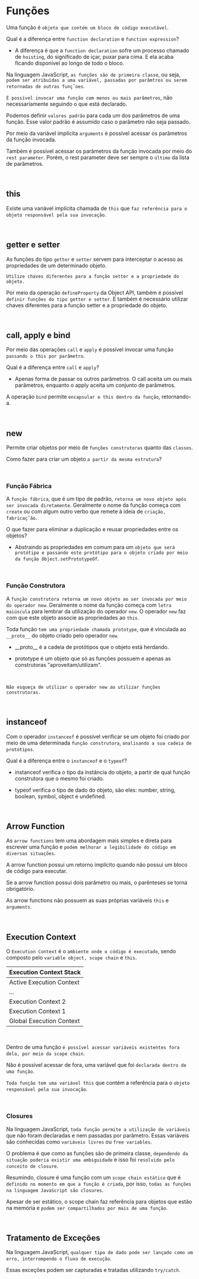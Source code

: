 # Funções

Uma função é `objeto que contém um bloco de código executável`.

Qual é a diferença entre `function declaration` e `function expression`?

- A diferença é que a `function declaration` sofre um processo chamado de `hoisting`, do significado de içar, puxar para cima. E ela acaba ficando disponível ao longo de todo o bloco.

Na linguagem JavaScript, `as funções são de primeira classe`, ou seja, `podem ser atribuídas a uma variável, passadas por parâmtros ou serem retornadas de outras funç˜oes`.

`É possível invocar uma função com menos ou mais parâmetros`, não necessariamente seguindo o que está declarado.

Podemos definir `valores padrão` para cada um dos parâmetros de uma função. Esse valor padrão é assumido caso o parâmetro não seja passado.

Por meio da variável implícita `arguments` é possível acessar os parâmetros da função invocada.

Também é possível acessar os parâmetros da função invocada por meio do `rest parameter`. Porém, o rest parameter deve ser sempre o `último` da lista de parâmetros.

<br>

## this

Existe uma variável implícita chamada de `this` que `faz referência para o objeto responsável pela sua invocação`.

<br>

## getter e setter

As funções do tipo `getter` e `setter` servem para interceptar o acesso as propriedades de um determinado objeto.

`Utilize chaves diferentes para a função setter e a propriedade do objeto.`

Por meio da operação `defineProperty` da Object API, também é possível `definir funções do tipo getter e setter`. E também é necessário utilizar chaves diferentes para a função setter e a propriedade do objeto.

<br>

## call, apply e bind

Por meio das operações `call` e `apply` é possível invocar uma função `passando o this por parâmetro`.

Qual é a diferença entre `call` e `apply`?

- Apenas forma de passar os outros parâmetros. O call aceita um ou mais parâmetros, enquanto o apply aceita um conjunto de parâmetros.

A operação `bind` permite `encapsular o this dentro da função`, retornando-a.

<br>

## new

Permite criar objetos por meio de `funções construtoras` quanto das `classes`.

Como fazer para criar um objeto `a partir da mesma estrutura`?

<br>

### Função Fábrica

A `função fábrica`, que é um tipo de padrão, `retorna um novo objeto após ser invocada diretamente`. Geralmente o nome da função começa com `create` ou com algum outro verbo que remete à ideia de `criação, fabricaç˜ão`.

O que fazer para eliminar a duplicação e reusar propriedades entre os objetos?

- Abstraindo as propriedades em comum para um `objeto que será protótipo e passando este protótipo para o objeto criado por meio da função Object.setPrototypeOf`.

<br>

### Função Construtora

A `função construtora retorna um novo objeto ao ser invocada por meio do operador new`. Geralmente o nome da função começa com `letra maiúscula` para lembrar da utilização do operador `new`. O operador `new` faz com que este objeto associe as propriedades ao `this`.

Toda função `tem uma propriedade chamada prototype`, que é vinculada ao `__proto__` do objeto criado pelo operador `new`.

- \_\_proto\_\_ é a cadeia de protótipos que o objeto está herdando.

- prototype é um objeto que só as funções possuem e apenas as construtoras "aproveitam/utilizam".

<br>

`Não esqueça de utilizar o operador new ao utilizar funções construtoras.`

<br>

## instanceof

Com o operador `instanceof` é possível verificar se um objeto foi criado por meio de uma determinada `função construtora`, `analisando a sua cadeia de protótipos`.

Qual é a diferença entre o `instanceof` e o `typeof`?

- instanceof verifica o tipo da instância do objeto, a partir de qual função construtora que o mesmo foi criado.

- typeof verifica o tipo de dado do objeto, são eles: number, string, boolean, symbol, object e undefined.

<br>

## Arrow Function

As `arrow functions` tem uma abordagem mais simples e direta para escrever uma função e `podem melhorar a legibilidade do código em diversas situações`.

A arrow function possui um retorno implícito quando não possui um bloco de código para executar.

Se a arrow function possui dois parâmetro ou mais, o parênteses se torna obrigatório.

As arrow functions não possuem as suas próprias variáveis `this` e `arguments`.

<br>

## Execution Context

O `Execution Context` é o `ambiente onde o código é executado`, sendo composto pelo `variable object, scope chain` e `this`.

| Execution Context Stack  |
| ------------------------ |
| Active Execution Context |
| ...                      |
| Execution Context 2      |
| Execution Context 1      |
| Global Execution Context |

<br>

Dentro de uma função `é possível acessar variáveis existentes fora dela, por meio da scope chain`.

Não é possível acessar de fora, uma variável que foi `declarada dentro de uma função`.

`Toda função tem uma variável this` que contém a referência para o `objeto responsável pela sua invocação`.

<br>

### Closures

Na linguagem JavaScript, `toda função permite a utilização de variáveis` que não foram declaradas e nem passadas por parâmetro. Essas variáveis são conhecidas como `variáveis livres` ou `free variables`.

O problema é que como as funções são de primeira classe, `dependendo da situação poderia existir uma ambiguidade` e isso foi `resolvido pelo conceito de closure`.

Resumindo, closure é uma função com um `scope chain estático` que é `definido no momento em que a função é criada`, por isso, `todas as funções na linguagem JavaScript são closures`.

Apesar de ser estático, o scope chain faz referência para objetos que estão na memória e `podem ser compartilhados por mais de uma função`.

<br>

## Tratamento de Exceções

Na linguagem JavaScript, `qualquer tipo de dado pode ser lançado como um erro, interrompendo o fluxo de execução`.

Essas exceções podem ser capturadas e tratadas utilizando `try/catch`.

<br>
